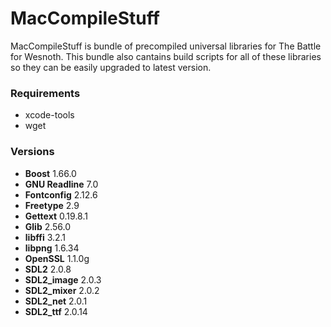 # MacCompileStuff
MacCompileStuff is bundle of precompiled universal libraries for The Battle for Wesnoth. This bundle also cantains build scripts for all of these libraries so they can be easily upgraded to latest version.

### Requirements
* xcode-tools
* wget

### Versions
* **Boost** 1.66.0
* **GNU Readline** 7.0
* **Fontconfig** 2.12.6
* **Freetype** 2.9
* **Gettext** 0.19.8.1
* **Glib** 2.56.0
* **libffi** 3.2.1
* **libpng** 1.6.34
* **OpenSSL** 1.1.0g
* **SDL2** 2.0.8
* **SDL2_image** 2.0.3
* **SDL2_mixer** 2.0.2
* **SDL2_net** 2.0.1
* **SDL2_ttf** 2.0.14

